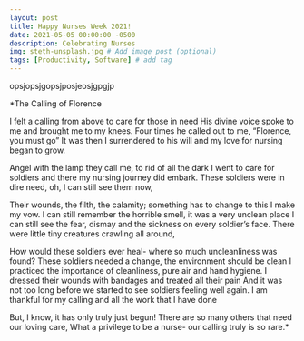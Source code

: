 ```yaml
---
layout: post
title: Happy Nurses Week 2021! 
date: 2021-05-05 00:00:00 -0500
description: Celebrating Nurses
img: steth-unsplash.jpg # Add image post (optional)
tags: [Productivity, Software] # add tag
---
```

opsjopsjgopsjposjeosjgpgjp





*The Calling of Florence

I felt a calling from above to care for those in need
His divine voice spoke to me and brought me to my knees.
Four times he called out to me, “Florence, you must go”
It was then I surrendered to his will and my love for nursing began to grow.

Angel with the lamp they call me, to rid of all the dark
I went to care for soldiers and there my nursing journey did embark.
These soldiers were in dire need, oh, I can still see them now,

Their wounds, the filth, the calamity; something has to change to this I make my vow.
I can still remember the horrible smell, it was a very unclean place
I can still see the fear, dismay and the sickness on every soldier’s face.
There were little tiny creatures crawling all around,

How would these soldiers ever heal- where so much uncleanliness was found?
These soldiers needed a change, the environment should be clean
I practiced the importance of cleanliness, pure air and hand hygiene.
I dressed their wounds with bandages and treated all their pain
And it was not too long before we started to see soldiers feeling well again.
I am thankful for my calling and all the work that I have done

But, I know, it has only truly just begun!
There are so many others that need our loving care,
What a privilege to be a nurse- our calling truly is so rare.*
